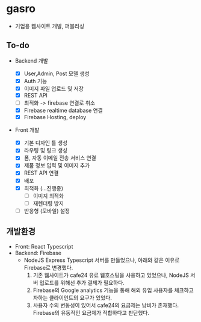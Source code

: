 # gasro

- 기업용 웹사이트 개발, 퍼블리싱

## To-do

- Backend 개발

  - [x] User,Admin, Post 모델 생성
  - [x] Auth 기능
  - [x] 이미지 파일 업로드 및 저장
  - [x] REST API
  - [ ] 최적화 -> firebase 연결로 취소
  - [x] Firebase realtime database 연결
  - [x] Firebase Hosting, deploy

- Front 개발
  - [x] 기본 디자인 틀 생성
  - [x] 라우팅 및 링크 생성
  - [x] 폼, 자동 이메일 전송 서비스 연결
  - [x] 제품 정보 입력 및 이미지 추가
  - [x] REST API 연결
  - [x] 배포
  - [x] 최적화 (...진행중)
    - [ ] 이미지 최적화
    - [ ] 재렌더링 방지
  - [ ] 반응형 (모바일) 설정

## 개발환경

- Front: React Typescript
- Backend: Firebase
  - NodeJS Express Typescript 서버를 만들었으나, 아래와 같은 이유로 Firebase로 변경했다.
    1. 기존 웹사이트가 cafe24 유료 웹호스팅을 사용하고 있었으나, NodeJS 서버 업로드를 위해선 추가 결제가 필요하다.
    2. Firebase의 Google analytics 기능을 통해 해외 유입 사용자를 체크하고자하는 클라이언트의 요구가 있었다.
    3. 사용자 수의 변동성이 있어서 cafe24의 요금제는 낭비가 존재했다. Firebase의 유동적인 요금제가 적합하다고 판단했다.
